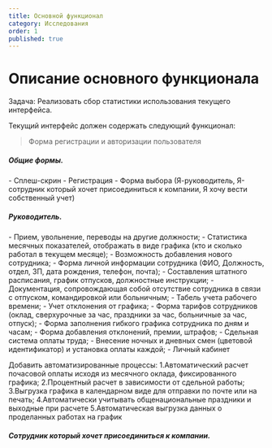 ```yaml
---
title: Основной функционал
category: Исследования
order: 1
published: true
---
```


<h1>Описание основного функционала</h1>

Задача: Реализовать сбор статистики использования текущего интерфейса.


Текущий интерфейс должен содержать следующий функционал:
> Форма регистрации и авторизации пользователя

<h5>Общие формы.</h5>
- Сплеш-скрин
- Регистрация
- Форма выбора (Я-руководитель, Я-сотрудник который хочет присоединиться к компании, Я хочу вести собственный учет)

<h5>Руководитель.</h5>
- Прием, увольнение, переводы на другие должности;
- Статистика месячных показателей, отображать в виде графика (кто и сколько работал в текущем месяце);
- Возможность добавления нового сотрудника;
- Форма личной информации сотрудника (ФИО, Должность, отдел, ЗП, дата рождения, телефон, почта);
- Составления штатного расписания, график отпусков, должностные инструкции;
- Документация, сопровождающая собой отсутствие сотрудника в связи с отпуском, командировкой или больничным;
- Табель учета рабочего времени;
- Учет отклонения от графика;
- Форма тарифов сотрудников (оклад, сверхурочные за час, праздники за час, больничные за час, отпуск);
- Форма заполнения гибкого графика сотрудника по дням и часам;
- Форма добавления отклонений, премии, штрафов;
- Сдельная система оплаты труда;
- Внесение ночных и дневных смен (цветовой идентификатор) и установка оплаты каждой;
- Личный кабинет 

Добавить автоматизированные процессы:
1.Автоматический расчет почасовой оплаты исходя из месячного оклада, фиксированного графика;
2.Процентный расчет в зависимости от сдельной работы;
3.Выгрузка графика в календарном виде для отправки по почте или на печать;
4.Автоматически учитывать общенациональные праздники и выходные при расчете
5.Автоматическая выгрузка данных о проделанных работах на график 

<h5>Сотрудник который хочет присоединиться к компании.</h5>

